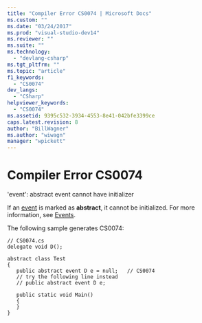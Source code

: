 ```yaml
---
title: "Compiler Error CS0074 | Microsoft Docs"
ms.custom: ""
ms.date: "03/24/2017"
ms.prod: "visual-studio-dev14"
ms.reviewer: ""
ms.suite: ""
ms.technology: 
  - "devlang-csharp"
ms.tgt_pltfrm: ""
ms.topic: "article"
f1_keywords: 
  - "CS0074"
dev_langs: 
  - "CSharp"
helpviewer_keywords: 
  - "CS0074"
ms.assetid: 9395c532-3934-4553-8e41-042bfe3399ce
caps.latest.revision: 8
author: "BillWagner"
ms.author: "wiwagn"
manager: "wpickett"
---
```

# Compiler Error CS0074
'event': abstract event cannot have initializer  
  
 If an [event](../../csharp/language-reference/keywords/event.md) is marked as **abstract**, it cannot be initialized. For more information, see [Events](../../csharp/programming-guide/events/index.md).  
  
 The following sample generates CS0074:  
  
```  
// CS0074.cs  
delegate void D();  
  
abstract class Test  
{  
   public abstract event D e = null;   // CS0074  
   // try the following line instead  
   // public abstract event D e;  
  
   public static void Main()  
   {  
   }  
}  
```